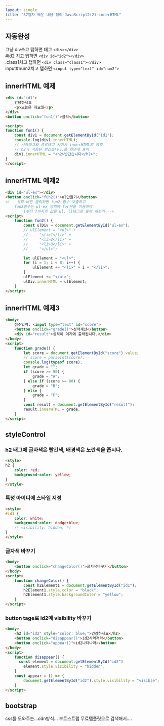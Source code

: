 ```yaml
---
layout: single
title: "37일차 배운 내용 정리-JavaScript2(2)-innerHTML"
---
```


## 자동완성
그냥 div쓰고 탭하면 태그 `<div></div>`  
#id2 치고 탭하면 `<div id="id2"></div>`  
.class1치고 탭하면 `<div class="class1"></div>`  
input#num2치고 탭하면 `<input type="text" id="num2">`  

## innerHTML 예제
```html
<div id="id1">
    안녕하세요
    <p>오늘은 화요일</p>
</div>
<button onclick="fun1()">클릭</button>

<script>
function fun1() {
    const div1 = document.getElementById("id1");
    console.log(div1.innerHTML); 
    // 시작태그와 종료태그 사이가 innerHTML의 영역
    // h2가 적용된 반갑습니다.를 화면에 출력
    div1.innerHTML = "<h2>반갑습니다</h2>";
}
</script>
```

## innerHTML 예제2
```html
<div id="ul-ex"></div>
<button onclick="fun2()">ul만들기</button>
<!-- 위의 버튼 클릭하면 fun2 함수 호출하고 
    fun2함수는 ul-ex 영역에 for문을 이용하여
        1부터 7까지의 값을 ul, li태그로 출력 해보기 -->
<script>     
    function fun2() {
        const ulDiv = document.getElementById("ul-ex");
        // ulElement = "<ul>" +
        //     "<li>1</li>" +
        //     "<li>2</li>" +
        //     "<li>3</li>" +
        //     "</ul>";

        let ulElement = "<ul>";
        for (i = 1; i < 8; i++) {
            ulElement += "<li>" + i + "</li>";
        }
        ulElement += "</ul>";
        ulDiv.innerHTML = ulElement;
    }
</script>
```

## innerHTML 예제3
```html
<body>
    점수입력: <input type="text" id="score">
    <button onclick="grade()">성적계산</button>
    <div id="result">성적이 여기에 출력됩니다.</div>
</body>
<script>
    function grade() {
        let score = document.getElementById("score").value;
        // score = parseInt(score);
        console.log(typeof score);
        let grade = "";
        if (score >= 90) {
            grade = "A";
        } else if (score >= 80) {
            grade = "B";
        } else {
            grade = "F";
        }
        const result = document.getElementById("result");
        result.innerHTML = grade;
    }
</script>
```

## styleControl
### h2 태그에 글자색은 빨간색, 배경색은 노란색을 줍시다.  
```html
<style>
h2 {
    color: red;
    background-color: yellow;
}
</style>
```

### 특정 아이디에 스타일 지정
```html
<style>
#id1 { 
    color: white;
    background-color: dodgerblue;
    /* visibility: hidden; */
}
</style>
```

### 글자색 바꾸기
```html
<body>
    <button onclick="changeColor()">글자색바꾸기</button>
</body>
<script>
    function changeColor() {
        const h2Element1 = document.getElementById("id1");
        h2Element1.style.color = "black";
        h2Element1.style.backgroundColor = "yellow";
    }
</script>
```

### button tage로 id2에 visibility 바꾸기
```html
<body>
    <h2 id="id2" style="color: blue;">건강하세요</h2>
    <button onclick="disappear()">id2사라져라</button>
    <button onclick="appear()">id2나타나라</button>
</body>
<script>
    function disappear() {
      const element = document.getElementById("id2")
        element.style.visibility = "hidden";
    }
    const appear = () => {
        document.getElementById("id2").style.visibility = "visible";
    }
</script>
```

## bootstrap
css를 도와주는...cdn방식...
부트스트랩 무료탬플릿으로 검색해서....